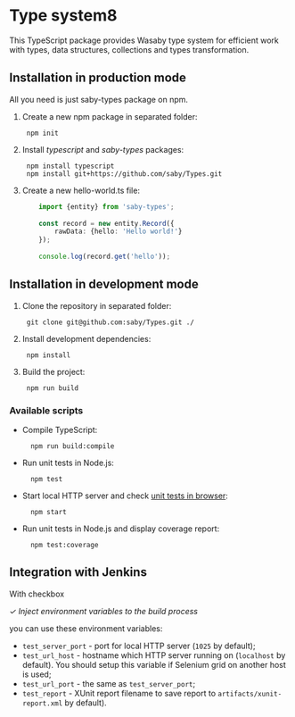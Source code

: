 # Type system8

This TypeScript package provides Wasaby type system for efficient work with types, data structures, collections and types transformation.

## Installation in production mode

All you need is just saby-types package on npm.

1. Create a new npm package in separated folder:

        npm init

1. Install *typescript* and *saby-types* packages:

        npm install typescript
        npm install git+https://github.com/saby/Types.git

1. Create a new hello-world.ts file:

    ```typescript
        import {entity} from 'saby-types';
        
        const record = new entity.Record({
            rawData: {hello: 'Hello world!'}
        });
        
        console.log(record.get('hello'));
    ```

## Installation in development mode

1. Clone the repository in separated folder:

        git clone git@github.com:saby/Types.git ./

1. Install development dependencies:

        npm install

1. Build the project:

        npm run build

### Available scripts

- Compile TypeScript:

        npm run build:compile

- Run unit tests in Node.js:

        npm test

- Start local HTTP server and check [unit tests in browser](http://localhost:1025/):

        npm start


- Run unit tests in Node.js and display coverage report:

        npm test:coverage

## Integration with Jenkins

With checkbox

*✓ Inject environment variables to the build process*

you can use these environment variables:

- `test_server_port` - port for local HTTP server (`1025` by default);
- `test_url_host` - hostname which HTTP server running on (`localhost` by default). You should setup this variable if Selenium grid on another host is used;
- `test_url_port` - the same as `test_server_port`;
- `test_report` - XUnit report filename to save report to `artifacts/xunit-report.xml` by default).
